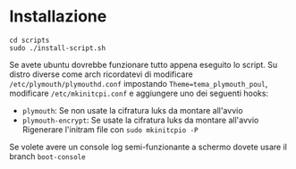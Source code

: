 # Installazione
```
cd scripts
sudo ./install-script.sh
```
Se avete ubuntu dovrebbe funzionare tutto appena eseguito lo script.
Su distro diverse come arch ricordatevi di modificare
`/etc/plymouth/plymouthd.conf` impostando `Theme=tema_plymouth_poul`,
modificare `/etc/mkinitcpi.conf` e aggiungere uno dei seguenti hooks:
- `plymouth`: Se non usate la cifratura luks da montare all'avvio
- `plymouth-encrypt`: Se usate la cifratura luks da montare all'avvio
Rigenerare l'initram file con `sudo mkinitcpio -P`

Se volete avere un console log semi-funzionante a schermo dovete usare
il branch `boot-console`
